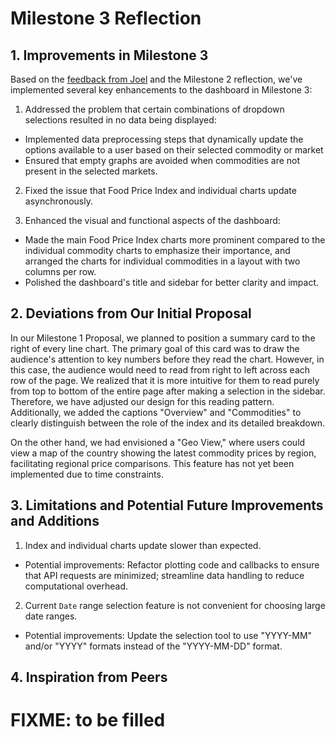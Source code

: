 # Milestone 3 Reflection

## 1. Improvements in Milestone 3

Based on the [feedback from Joel](https://github.com/UBC-MDS/DSCI-532_2024_19_food-price-tracker/issues/77) and the Milestone 2 reflection, we've implemented several key enhancements to the dashboard in Milestone 3:

1. Addressed the problem that certain combinations of dropdown selections resulted in no data being displayed:  
  - Implemented data preprocessing steps that dynamically update the options available to a user based on their selected commodity or market
  - Ensured that empty graphs are avoided when commodities are not present in the selected markets.
 
2. Fixed the issue that Food Price Index and individual charts update asynchronously.  

3. Enhanced the visual and functional aspects of the dashboard:
  - Made the main Food Price Index charts more prominent compared to the individual commodity charts to emphasize their importance, and arranged the charts for individual commodities in a layout with two columns per row.
  - Polished the dashboard's title and sidebar for better clarity and impact.

## 2. Deviations from Our Initial Proposal

In our Milestone 1 Proposal, we planned to position a summary card to the right of every line chart. The primary goal of this card was to draw the audience's attention to key numbers before they read the chart. However, in this case, the audience would need to read from right to left across each row of the page. We realized that it is more intuitive for them to read purely from top to bottom of the entire page after making a selection in the sidebar. Therefore, we have adjusted our design for this reading pattern. Additionally, we added the captions "Overview" and "Commodities" to clearly distinguish between the role of the index and its detailed breakdown.

On the other hand, we had envisioned a "Geo View," where users could view a map of the country showing the latest commodity prices by region, facilitating regional price comparisons. This feature has not yet been implemented due to time constraints.


## 3. Limitations and Potential Future Improvements and Additions

1. Index and individual charts update slower than expected.
  - Potential improvements: Refactor plotting code and callbacks to ensure that API requests are minimized; streamline data handling to reduce computational overhead.
  
2. Current `Date` range selection feature is not convenient for choosing large date ranges.
  - Potential improvements: Update the selection tool to use "YYYY-MM" and/or "YYYY" formats instead of the "YYYY-MM-DD" format.


## 4. Inspiration from Peers 

# FIXME: to be filled